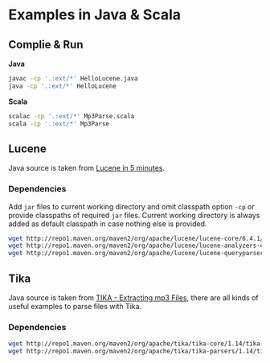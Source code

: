 # Examples in Java & Scala

## Complie & Run

**Java**
```bash
javac -cp '.:ext/*' HelloLucene.java
java -cp '.:ext/*' HelloLucene
```

**Scala**
```bash
scalac -cp '.:ext/*' Mp3Parse.scala
scala -cp '.:ext/*' Mp3Parse
```

## Lucene

Java source is taken from [Lucene in 5 minutes](http://www.lucenetutorial.com/lucene-in-5-minutes.html).

### Dependencies

Add `jar` files to current working directory and omit classpath option `-cp` or provide classpaths of required `jar` files. Current working directory is always added as default classpath in case nothing else is provided.

```bash
wget http://repo1.maven.org/maven2/org/apache/lucene/lucene-core/6.4.1/lucene-core-6.4.1.jar
wget http://repo1.maven.org/maven2/org/apache/lucene/lucene-analyzers-common/6.4.1/lucene-analyzers-common-6.4.1.jar
wget http://repo1.maven.org/maven2/org/apache/lucene/lucene-queryparser/6.4.1/lucene-queryparser-6.4.1.jar
```

## Tika

Java source is taken from [TIKA - Extracting mp3 Files](http://www.tutorialspoint.com/tika/tika_extracting_mp3_files.htm), there are all kinds of useful examples to parse files with Tika.

### Dependencies

```bash
wget http://repo1.maven.org/maven2/org/apache/tika/tika-core/1.14/tika-core-1.14.jar
wget http://repo1.maven.org/maven2/org/apache/tika/tika-parsers/1.14/tika-parsers-1.14.jar
```
